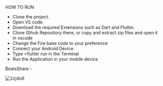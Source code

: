 HOW TO RUN

- Clone the project.
- Open VS code.
- Download the required Extensions such as Dart and Flutter.
- Clone Gthub Repository there, or copy and  extract zip files and open it in vscode
- Change the Fire base code to your preference
- Connect your Android Device.
- Type >flutter run in the Terminal
- Run the Application in your mobile device





BeatsShare  - 

![2zj4o6](https://user-images.githubusercontent.com/33099008/56824749-f5bfe600-6874-11e9-81cc-bf59d1e760da.gif)
